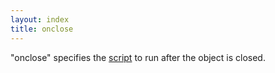 ```yaml
---
layout: index
title: onclose
---
```


"onclose" specifies the [script](../types/script.html) to run after the object is closed.
